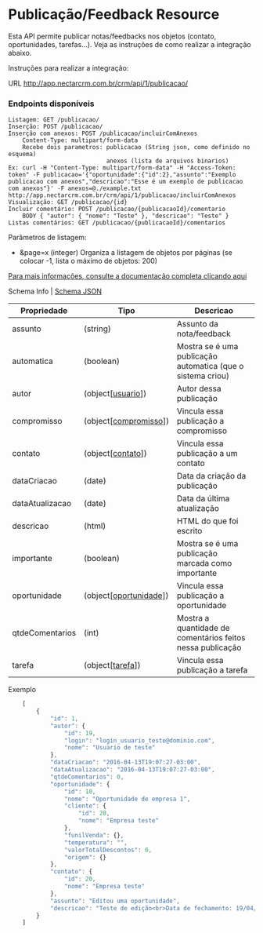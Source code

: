 # Publicação/Feedback Resource

Esta API permite publicar notas/feedbacks nos objetos (contato, oportunidades, tarefas...). 
Veja as instruções de como realizar a integração abaixo.

Instruções para realizar a integração:

URL
http://app.nectarcrm.com.br/crm/api/1/publicacao/

### Endpoints disponíveis
    Listagem: GET /publicacao/
    Inserção: POST /publicacao/
    Inserção com anexos: POST /publicacao/incluirComAnexos
        Content-Type: multipart/form-data
        Recebe dois parametros: publicacao (String json, como definido no esquema)
                                anexos (lista de arquivos binarios)
    Ex: curl -H "Content-Type: multipart/form-data" -H "Access-Token: token" -F publicacao='{"oportunidade":{"id":2},"assunto":"Exemplo publicacao com anexos","descricao":"Esse é um exemplo de publicacao com anexos"}' -F anexos=@./example.txt  http://app.nectarcrm.com.br/crm/api/1/publicacao/incluirComAnexos
    Visualização: GET /publicacao/{id}
    Incluir comentário: POST /publicacao/{publicacaoId}/comentario 
        BODY { "autor": { "nome": "Teste" }, "descricao": "Teste" }
    Listas comentários: GET /publicacao/{publicacaoId}/comentarios

Parâmetros de listagem:
* &page=x (integer) Organiza a listagem de objetos por páginas (se colocar -1, lista o máximo de objetos: 200)

[Para mais informações, consulte a documentação completa clicando aqui](http://docs.nectarcrm.apiary.io)

Schema Info | [Schema JSON](schema.json)

Propriedade | Tipo | Descricao
------------ | ------------- | -------------
assunto | (string) | Assunto da nota/feedback
automatica | (boolean) | Mostra se é uma publicação automatica (que o sistema criou)
autor | (object[[usuario](../usuario)]) | Autor dessa publicação
compromisso | (object[[compromisso](../compromisso)]) | Vincula essa publicação a compromisso
contato | (object[[contato](../contato)]) | Vincula essa publicação a um contato
dataCriacao | (date) | Data da criação da publicação
dataAtualizacao | (date) | Data da última atualização
descricao | (html) | HTML do que foi escrito
importante | (boolean) | Mostra se é uma publicação marcada como importante
oportunidade | (object[[oportunidade](../oportunidade)]) | Vincula essa publicação a oportunidade
qtdeComentarios | (int) | Mostra a quantidade de comentários feitos nessa publicação
tarefa | (object[[tarefa](../tarefa)]) | Vincula essa publicação a tarefa

Exemplo
```js
    [
        {
            "id": 1,
            "autor": {
                "id": 19,
                "login": "login_usuario_teste@dominio.com",
                "nome": "Usuario de teste"
            },
            "dataCriacao": "2016-04-13T19:07:27-03:00",
            "dataAtualizacao": "2016-04-13T19:07:27-03:00",
            "qtdeComentarios": 0,
            "oportunidade": {
                "id": 10,
                "nome": "Oportunidade de empresa 1",
                "cliente": {
                    "id": 20,
                    "nome": "Empresa teste"
                },
                "funilVenda": {},
                "temperatura": "",
                "valorTotalDescontos": 0,
                "origem": {}
            },
            "contato": {
                "id": 20,
                "nome": "Empresa teste"
            },
            "assunto": "Editou uma oportunidade",
            "descricao": "Teste de edição<br>Data de fechamento: 19/04/2016 <i class='icon-long-arrow-right'></i> <a>13/05/2016</a>"
        }
    ]
```
